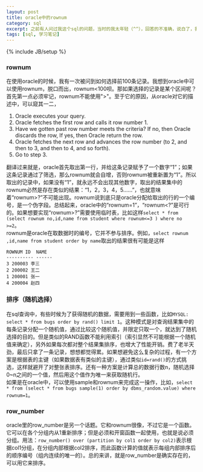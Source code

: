 ```yaml
---
layout: post
title: oracle中的rownum
category: sql
excerpt: 之前有人问过我这个sql的问题，当时的我太年轻（^^），回答的不准确，说白了，我以前对rownum的使用很不了解，只停留在了它的语义上。后来当我再次遇到时，便决心搞清楚其原理。
tags: [sql, 学习笔记]
---
```

{% include JB/setup %}  

### rownum ###
在使用oracle的时候，我有一次被问到如何选择前100条记录。我想到oracle中可以使用rownum，脱口而出，rownum&lt;100呗。那如果选择的记录是某个区间呢？  
首先第一点必须牢记，rownum不能使用">"。至于它的原因，从oracle对它的描述中，可以窥其一二，  
1. Oracle executes your query.  
2. Oracle fetches the first row and calls it row number 1.  
3. Have we gotten past row number meets the criteria? If no, then Oracle discards the row, If yes, then Oracle return the row.  
4. Oracle fetches the next row and advances the row number (to 2, and then to 3, and then to 4, and so forth).  
5. Go to step 3.
  
翻译过来就是，oracle首先取出第一行，并给这条记录赋予了一个数字“1”；如果这条记录通过了筛选，那么rownum就会自增，否则rownum被重新置为“1”。所以取出的记录中，如果没有“1”，就永远不会出现其他数字，取出的结果集中的rownum必然是存在类似的结果：“1，2，3，4，5......”，也就意味着“rownum>?”不可能出现。rownum说到底只是oracle分配给取出的行的一个编号，是一个伪字段。总结起来，oracle中的“rownum=1”，“rownum&lt;?”是可行的。如果想要实现“rownum>?”需要使用临时表，比如这样`select * from (select rownum no,id,name from student where rownum<=3 ) where no >=2`。  
rownum是oracle在取数据时的编号，它并不参与排序。例如，`select rownum ,id,name from student order by name`取出的结果很有可能是这样  

	ROWNUM ID  NAME
	---------- ------ 
	3 200003 李三
	2 200002 王二
    1 200001 张一
    4 200004 赵四
### 排序（随机选择） ###
在sql查询中，有些时候为了获得随机的数据，需要用到一些函数，比如`MYSQL: select * from bugs order by rand() limit 1`。这种模式是对查询结果集中的每条记录分配一个随机值，通过比较这个随机值，并限定只取一个，就达到了随机选择的目的。但是类似的RAND函数不能利用索引（索引显然不可能根据一个随机值来确定），另外如果每次都对整个结果集排序，也增大了性能开销。费了老半天劲，最后只拿了一条记录，想想都觉得累。如果想避免这么复杂的过程，有一个方案是根据表的主键（如果数据表有类似的主键），通过类似`id=rand()`的方式挑选，这样就避开了对整张表排序。还有一种方案是计算总的数据行数n，随机选择0~n之间的一个值，然后用这个值作为唯一来获取随机行。  
如果是在oracle中，可以使用sample和rownum来完成这一操作，比如，`select * from (select * from bugs sample(1) order by dbms_random.value) where rownum=1`。
### row_number ###
oracle里的row\_number是另一个话题。它和rownum很像，不过它是一个函数。它可以在各个分组内从1重新排序；但是必须和开窗函数一起使用，也就是说必须分组。用法：`row_number() over (partition by col1 order by col2)`表示根据col1分组，在分组内部根据col2排序，而此函数计算的值就表示每组内部排序后的顺序编号（组内连续的唯一的）。总的来讲，就是row\_number是确实存在的，可以用它来排序。
